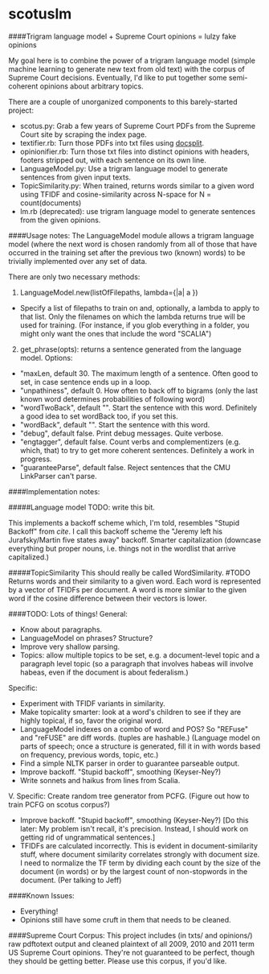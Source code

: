 scotuslm
==========

####Trigram language model + Supreme Court opinions = lulzy fake opinions

My goal here is to combine the power of a trigram language model (simple machine learning to generate new text from old text) with the corpus of Supreme Court decisions. Eventually, I'd like to put together some semi-coherent opinions about arbitrary topics.

There are a couple of unorganized components to this barely-started project:
- scotus.py: Grab a few years of Supreme Court PDFs from the Supreme Court site by scraping the index page.
- textifier.rb: Turn those PDFs into txt files using [docsplit](http://github.com/documentcloud/docsplit).
- opinionifier.rb: Turn those txt files into distinct opinions with headers, footers stripped out, with each sentence on its own line.
- LanguageModel.py: Use a trigram language model to generate sentences from given input texts.
- TopicSimilarity.py: When trained, returns words similar to a given word using TFIDF and cosine-similarity across N-space for N = count(documents)
- lm.rb (deprecated): use trigram language model to generate sentences from the given opinions.

####Usage notes:
The LanguageModel module allows a trigram language model (where the next word is chosen randomly from all of those that have occurred in the training set after the previous two (known) words) to be trivially implemented over any set of data. 

There are only two necessary methods:

1. LanguageModel.new(listOfFilepaths, lambda={|a| a })

  - Specify a list of filepaths to train on and, optionally, a lambda to apply to that list. Only the filenames on which the lambda returns true will be used for training. (For instance, if you glob everything in a folder, you might only want the ones that include the word "SCALIA")

2. get_phrase(opts): returns a sentence generated from the language model. Options:

  - "maxLen, default 30. The maximum length of a sentence. Often good to set, in case sentence ends up in a loop.
  - "unpathiness", default 0. How often to back off to bigrams (only the last known word determines probabilities of following word)
  - "wordTwoBack", default "". Start the sentence with this word. Definitely a good idea to set wordBack too, if you set this.
  - "wordBack", default "". Start the sentence with this word.
  - "debug", default false. Print debug messages. Quite verbose.
  - "engtagger", default false. Count verbs and complementizers (e.g. which, that) to try to get more coherent sentences. Definitely a work in progress.
  - "guaranteeParse", default false. Reject sentences that the CMU LinkParser can't parse.

####Implementation notes:

#####Language model
TODO: write this bit.

This implements a backoff scheme which, I'm told, resembles "Stupid Backoff" from _cite_. I call this backoff scheme the "Jeremy left his Jurafsky/Martin five states away" backoff.
Smarter capitalization (downcase everything but proper nouns, i.e. things not in the wordlist that arrive capitalized.)

#####TopicSimilarity
This should really be called WordSimilarity. #TODO
Returns words and their similarity to a given word. Each word is represented by a vector of TFIDFs per document. A word is more similar to the given word if the cosine difference between their vectors is lower.

####TODO:
Lots of things!
General:
- Know about paragraphs.
- LanguageModel on phrases? Structure?
- Improve very shallow parsing.
- Topics: allow multiple topics to be set, e.g. a document-level topic and a paragraph level topic (so a paragraph that involves habeas will involve habeas, even if the document is about federalism.)

Specific:
- Experiment with TFIDF variants in similarity.
- Make topicality smarter: look at a word's children to see if they are highly topical, if so, favor the original word.
- LanguageModel indexes on a combo of word and POS? So "REFuse" and "reFUSE" are diff words. (tuples are hashable.)
(Language model on parts of speech; once a structure is generated, fill it in with words based on frequency, previous words, topic, etc.)
- Find a simple NLTK parser in order to guarantee parseable output.
- Improve backoff. "Stupid backoff", smoothing (Keyser-Ney?)
- Write sonnets and haikus from lines from Scalia.

V. Specific:
Create random tree generator from PCFG. 
(Figure out how to train PCFG on scotus corpus?)
- Improve backoff. "Stupid backoff", smoothing (Keyser-Ney?) [Do this later: My problem isn't recall, it's precision. Instead, I should work on getting rid of ungrammatical sentences.]
- TFIDFs are calculated incorrectly. This is evident in document-similarity stuff, where document similarity correlates strongly with document size. I need to normalize the TF term by dividing each count by the size of the document (in words) or by the largest count of non-stopwords in the document. (Per talking to Jeff)

####Known Issues:
- Everything!
- Opinions still have some cruft in them that needs to be cleaned.

####Supreme Court Corpus:
This project includes (in txts/ and opinions/) raw pdftotext output and cleaned plaintext of all 2009, 2010 and 2011 term US Supreme Court opinions. They're not guaranteed to be perfect, though they should be getting better. Please use this corpus, if you'd like.
